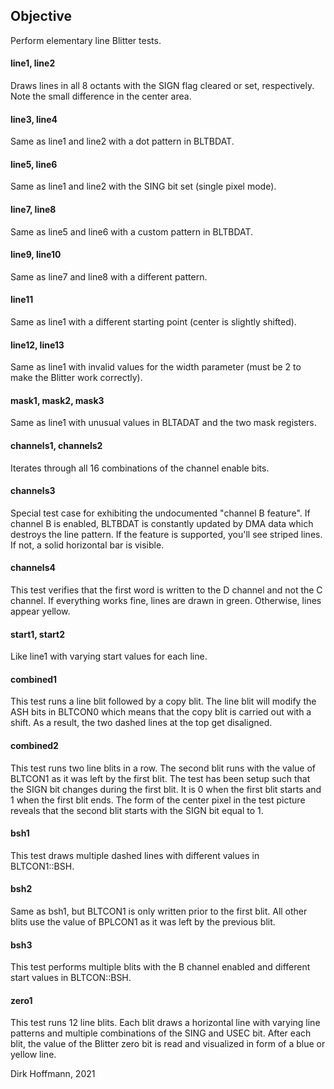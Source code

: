 ## Objective

Perform elementary line Blitter tests.

#### line1, line2

Draws lines in all 8 octants with the SIGN flag cleared or set, respectively. Note the small difference in the center area.

#### line3, line4

Same as line1 and line2 with a dot pattern in BLTBDAT.

#### line5, line6

Same as line1 and line2 with the SING bit set (single pixel mode).

#### line7, line8

Same as line5 and line6 with a custom pattern in BLTBDAT.

#### line9, line10

Same as line7 and line8 with a different pattern.

#### line11

Same as line1 with a different starting point (center is slightly shifted).

#### line12, line13

Same as line1 with invalid values for the width parameter (must be 2 to make the Blitter work correctly).

#### mask1, mask2, mask3

Same as line1 with unusual values in BLTADAT and the two mask registers.

#### channels1, channels2

Iterates through all 16 combinations of the channel enable bits.

#### channels3

Special test case for exhibiting the undocumented "channel B feature". If channel B is enabled, BLTBDAT is constantly updated by DMA data which destroys the line pattern. If the feature is supported, you'll see striped lines. If not, a solid horizontal bar is visible. 

#### channels4

This test verifies that the first word is written to the D channel and not the C channel. If everything works fine, lines are drawn in green. Otherwise, lines appear yellow.

#### start1, start2

Like line1 with varying start values for each line.

#### combined1

This test runs a line blit followed by a copy blit. The line blit will modify the ASH bits in BLTCON0 which means that the copy blit is carried out with a shift. As a result, the two dashed lines at the top get disaligned.

#### combined2

This test runs two line blits in a row. The second blit runs with the value of BLTCON1 as it was left by the first blit. The test has been setup such that the SIGN bit changes during the first blit. It is 0 when the first blit starts and 1 when the first blit ends. The form of the center pixel in the test picture reveals that the second blit starts with the SIGN bit equal to 1.

#### bsh1

This test draws multiple dashed lines with different values in BLTCON1::BSH.

#### bsh2

Same as bsh1, but BLTCON1 is only written prior to the first blit. All other blits use the value of BPLCON1 as it was left by the previous blit.

#### bsh3 

This test performs multiple blits with the B channel enabled and different start values in BLTCON::BSH.
 
#### zero1

This test runs 12 line blits. Each blit draws a horizontal line with varying line patterns and multiple combinations of the SING and USEC bit. After each blit, the value of the Blitter zero bit is read and visualized in form of a blue or yellow line.


Dirk Hoffmann, 2021
